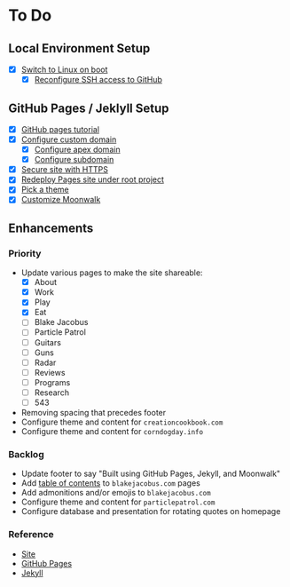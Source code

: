 # To Do

## Local Environment Setup

- [x] [Switch to Linux on boot](https://distrowatch.com/dwres.php?resource=popularity)
  - [x] [Reconfigure SSH access to GitHub](https://docs.github.com/en/authentication/connecting-to-github-with-ssh/adding-a-new-ssh-key-to-your-github-account)

## GitHub Pages / Jeklyll Setup

- [x] [GitHub pages tutorial](https://github.com/skills/github-pages)
- [x] [Configure custom domain](https://docs.github.com/en/pages/configuring-a-custom-domain-for-your-github-pages-site)
  - [x] [Configure apex domain](https://docs.github.com/en/pages/configuring-a-custom-domain-for-your-github-pages-site/about-custom-domains-and-github-pages#using-an-apex-domain-for-your-github-pages-site)
  - [x] [Configure subdomain](https://docs.github.com/en/pages/configuring-a-custom-domain-for-your-github-pages-site/managing-a-custom-domain-for-your-github-pages-site#configuring-a-subdomain)
- [x] [Secure site with HTTPS](https://docs.github.com/en/pages/getting-started-with-github-pages/securing-your-github-pages-site-with-https)
- [x] [Redeploy Pages site under root project](https://github.com/blakejacobus/blakejacobus.com)
- [x] [Pick a theme](https://jekyllrb.com/docs/themes/)
- [x] [Customize Moonwalk](https://github.com/abhinavs/moonwalk/blob/master/README.md)

## Enhancements

### Priority

- Update various pages to make the site shareable:
  - [x] About
  - [x] Work
  - [x] Play
  - [x] Eat
  - [ ] Blake Jacobus
  - [ ] Particle Patrol
  - [ ] Guitars
  - [ ] Guns
  - [ ] Radar
  - [ ] Reviews
  - [ ] Programs
  - [ ] Research
  - [ ] 543
- Removing spacing that precedes footer
- Configure theme and content for `creationcookbook.com`
- Configure theme and content for `corndogday.info`

### Backlog

- Update footer to say "Built using GitHub Pages, Jekyll, and Moonwalk"
- Add [table of contents](https://github.com/allejo/jekyll-toc) to `blakejacobus.com` pages
- Add admonitions and/or emojis to `blakejacobus.com`
- Configure theme and content for `particlepatrol.com`
- Configure database and presentation for rotating quotes on homepage

### Reference

- [Site](www.blakejacobus.com)
- [GitHub Pages](https://docs.github.com/en/pages/quickstart)
- [Jekyll](https://jekyllrb.com/docs/github-pages/)
